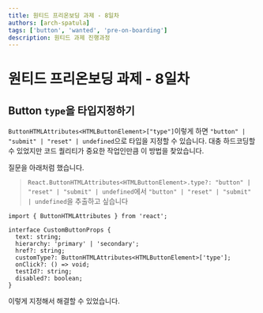 ```yaml
---
title: 원티드 프리온보딩 과제 - 8일차
authors: [arch-spatula]
tags: ['button', 'wanted', 'pre-on-boarding']
description: 원티드 과제 진행과정
---
```


# 원티드 프리온보딩 과제 - 8일차

<!--truncate-->

## Button `type`을 타입지정하기

`ButtonHTMLAttributes<HTMLButtonElement>["type"]`이렇게 하면 `"button" | "submit" | "reset" | undefined`으로 타입을 지정할 수 있습니다. 대충 하드코딩할 수 있었지만 코드 퀄리티가 중요한 작업인만큼 이 방법을 찾았습니다.

질문을 아래처럼 했습니다.

> `React.ButtonHTMLAttributes<HTMLButtonElement>.type?: "button" | "reset" | "submit" | undefined`에서 `"button" | "reset" | "submit" | undefined`을 추출하고 싶습니다

```tsx
import { ButtonHTMLAttributes } from 'react';

interface CustomButtonProps {
  text: string;
  hierarchy: 'primary' | 'secondary';
  href?: string;
  customType?: ButtonHTMLAttributes<HTMLButtonElement>['type'];
  onClick?: () => void;
  testId?: string;
  disabled?: boolean;
}
```

이렇게 지정해서 해결할 수 있었습니다.

